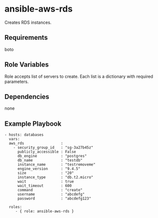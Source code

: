 ansible-aws-rds
=========

Creates RDS instances.

Requirements
------------

boto


Role Variables
--------------

Role accepts list of servers to create. Each list is a dictionary with required parameters.

Dependencies
------------

none

Example Playbook
----------------

    - hosts: databases
      vars:
      aws_rds                 :
        - security_group_id   : "sg-3a27b45z"
          publicly_accessible : False
          db_engine           : "postgres"
          db_name             : "testdb"
          instance_name       : "testremoveme"
          engine_version      : "9.4.5"
          size                : "20"
          instance_type       : "db.t2.micro"
          wait                : true
          wait_timeout        : 600
          command             : "create"
          username            : "abcdefg"
          password            : "abcdefg123"

      roles:
         - { role: ansible-aws-rds }

